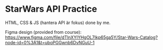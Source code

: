 # StarWars API Practice

HTML, CSS & JS (hantera API är fokus) done by me.

Figma design (provided from course):
https://www.figma.com/file/dTlnXYIYHgOL7Ikp65ga5Y/Star-Wars-Catalog?node-id=0%3A1&t=uboPGGwnb6DvNGuU-1
